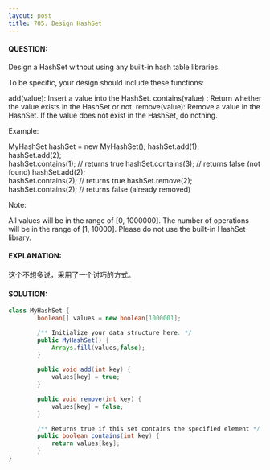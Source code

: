 ```yaml
---
layout: post
title: 705. Design HashSet
---
```

#### QUESTION:
Design a HashSet without using any built-in hash table libraries.

To be specific, your design should include these functions:

add(value): Insert a value into the HashSet. 
contains(value) : Return whether the value exists in the HashSet or not.
remove(value): Remove a value in the HashSet. If the value does not exist in the HashSet, do nothing.

Example:

MyHashSet hashSet = new MyHashSet();
hashSet.add(1);         
hashSet.add(2);         
hashSet.contains(1);    // returns true
hashSet.contains(3);    // returns false (not found)
hashSet.add(2);          
hashSet.contains(2);    // returns true
hashSet.remove(2);          
hashSet.contains(2);    // returns false (already removed)

Note:

All values will be in the range of [0, 1000000].
The number of operations will be in the range of [1, 10000].
Please do not use the built-in HashSet library.

#### EXPLANATION:

这个不想多说，采用了一个讨巧的方式。

#### SOLUTION:
```JAVA
class MyHashSet {
        boolean[] values = new boolean[1000001];

        /** Initialize your data structure here. */
        public MyHashSet() {
            Arrays.fill(values,false);
        }

        public void add(int key) {
            values[key] = true;
        }

        public void remove(int key) {
            values[key] = false;
        }

        /** Returns true if this set contains the specified element */
        public boolean contains(int key) {
            return values[key];
        }
}
```